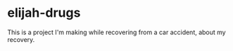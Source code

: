 # elijah-drugs
This is a project I'm making while recovering from a car accident, about my recovery.
